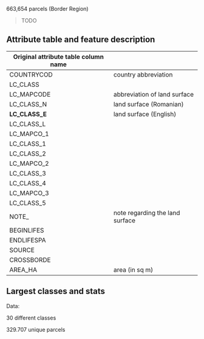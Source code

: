 663,654 parcels (Border Region)
> TODO


## Attribute table and feature description 
| Original attribute table column name |                                       |
| ------------------------------------ |---------------------------------------|
| COUNTRYCOD                           | country abbreviation                  |
| LC_CLASS                             |                                       |
| LC_MAPCODE                           | abbreviation of land surface          |
| LC_CLASS_N                           | land surface (Romanian)               |
| **LC_CLASS_E**                       | land surface (English)                |
| LC_CLASS_L                           |                                       |
| LC_MAPCO_1                           |                                       |
| LC_CLASS_1                           |                                       |
| LC_CLASS_2                           |                                       |
| LC_MAPCO_2                           |                                       |
| LC_CLASS_3                           |                                       |
| LC_CLASS_4                           |                                       |
| LC_MAPCO_3                           |                                       |
| LC_CLASS_5                           |                                       |
| NOTE_                                | note regarding the land surface       |
| BEGINLIFES                           |                                       |
| ENDLIFESPA                           |                                       |
| SOURCE                               |                                       |
| CROSSBORDE                           |                                       |
| AREA_HA                              | area (in sq m)                        |

## Largest classes and stats
Data:

30 different classes

329.707 unique parcels